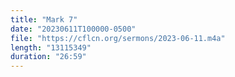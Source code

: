 ```yaml
---
title: "Mark 7"
date: "20230611T100000-0500"
file: "https://cflcn.org/sermons/2023-06-11.m4a"
length: "13115349"
duration: "26:59"
---
```

